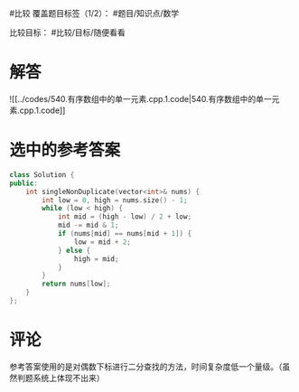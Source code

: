#比较 
覆盖题目标签（1/2）： #题目/知识点/数学

比较目标： #比较/目标/随便看看 

# 解答

![[../codes/540.有序数组中的单一元素.cpp.1.code|540.有序数组中的单一元素.cpp.1.code]]

# 选中的参考答案

``` cpp
class Solution {
public:
    int singleNonDuplicate(vector<int>& nums) {
        int low = 0, high = nums.size() - 1;
        while (low < high) {
            int mid = (high - low) / 2 + low;
            mid -= mid & 1;
            if (nums[mid] == nums[mid + 1]) {
                low = mid + 2;
            } else {
                high = mid;
            }
        }
        return nums[low];
    }
};
```

# 评论

参考答案使用的是对偶数下标进行二分查找的方法，时间复杂度低一个量级。（虽然判题系统上体现不出来）
